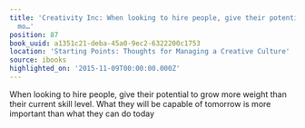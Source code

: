 ```yaml
---
title: 'Creativity Inc: When looking to hire people, give their potential to grow
  mo…'
position: 87
book_uuid: a1351c21-deba-45a0-9ec2-6322200c1753
location: 'Starting Points: Thoughts for Managing a Creative Culture'
source: ibooks
highlighted_on: '2015-11-09T00:00:00.000Z'
---
```


When looking to hire people, give their potential to grow more weight than their current skill level. What they will be capable of tomorrow is more important than what they can do today